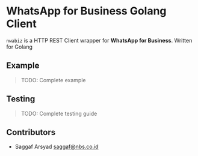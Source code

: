 # WhatsApp for Business Golang Client

`nwabiz` is a HTTP REST Client wrapper for **WhatsApp for Business**. Written for Golang

## Example

> TODO: Complete example

## Testing

> TODO: Complete testing guide

## Contributors

- Saggaf Arsyad <saggaf@nbs.co.id>
